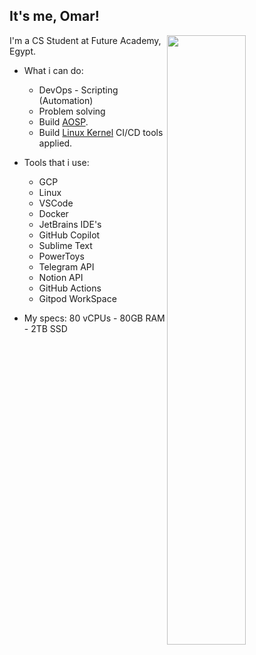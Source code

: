 ## It's me, Omar!

[<img align="right" width="50%" src="https://media.giphy.com/media/836HiJc7pgzy8iNXCn/giphy.gif">](https://media.giphy.com/media/836HiJc7pgzy8iNXCn/giphy.gif)

I'm a CS Student at Future Academy, Egypt.

-   What i can do:
    - DevOps - Scripting (Automation)
    - Problem solving
    - Build [AOSP](https://source.android.com/).
    - Build [Linux Kernel](https://github.com/etahamad/kernel_xiaomi_lavender) CI/CD tools applied.

-   Tools that i use:
    - GCP
    - Linux
    - VSCode
    - Docker
    - JetBrains IDE's
    - GitHub Copilot
    - Sublime Text
    - PowerToys
    - Telegram API
    - Notion API
    - GitHub Actions
    - Gitpod WorkSpace

-   My specs:  80 vCPUs - 80GB RAM - 2TB SSD
